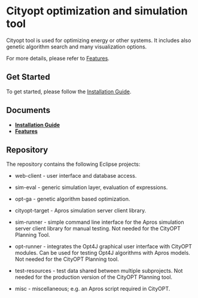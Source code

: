 Cityopt optimization and simulation tool
==========

Cityopt tool is used for optimizing energy or other systems. It includes also genetic algorithm search and many visualization options.

For more details, please refer to [Features](https://github.com/Microsoft/LightGBM/wiki/Features).

Get Started
------------
To get started, please follow the [Installation Guide](https://github.com/Cityopt/cityopt/wiki/Installation-Guide).

Documents
------------
* [**Installation Guide**](https://github.com/Cityopt/cityopt/wiki/Installation-Guide)
* [**Features**](https://github.com/Microsoft/LightGBM/wiki/Features)

Repository
------------
The repository contains the following Eclipse projects:

- web-client - user interface and database access.

- sim-eval - generic simulation layer, evaluation of expressions.

- opt-ga - genetic algorithm based optimization.

- cityopt-target - Apros simulation server client library.

- sim-runner - simple command line interface for the Apros simulation server
  client library for manual testing.  Not needed for the CityOPT Planning
  Tool.

- opt-runner - integrates the Opt4J graphical user interface with CityOPT
  modules.  Can be used for testing Opt4J algorithms with Apros models.
  Not needed for the CityOPT Planning tool.

- test-resources - test data shared between multiple subprojects.
  Not needed for the production version of the CityOPT Planning tool.

- misc - miscellaneous; e.g. an Apros script required in CityOPT.

